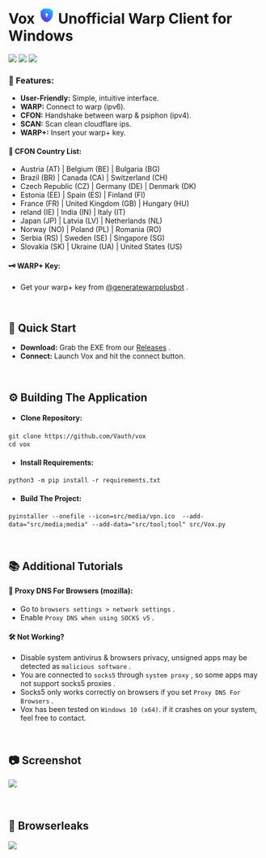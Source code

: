 <h1>Vox <a href="#Favicon"><img src="https://raw.githubusercontent.com/Vauth/vox/main/src/media/vpn.png" width="33px"></a> Unofficial Warp Client for Windows</h1>
<a href="https://www.virustotal.com/gui/url/2e623797af0a425434f475e861e50eb208128e2b681745ceecc3675cdf8e3c61"><img src="https://img.shields.io/badge/-VirusTotal-5238ff?style=flat&logo=virustotal&logoColor=white"></a>
<a href="https://github.com/Vauth/vox/actions"><img src="https://img.shields.io/badge/-Github%20Actions-5238ff?style=flat&logo=githubactions&logoColor=white"></a>
<a href="https://www.studytonight.com/post/x86-vs-x64-what-is-the-difference-between-x86-and-x64-architecture"><img src="https://img.shields.io/badge/-Windows%20x64-5238ff?style=flat&logo=windows&logoColor=white"></a>


### 🔎 Features:
- **User-Friendly:** Simple, intuitive interface.
- **WARP:** Connect to warp (ipv6).
- **CFON:** Handshake between warp & psiphon (ipv4).
- **SCAN:** Scan clean cloudflare ips.
- **WARP+:** Insert your warp+ key.

#### 🔗 CFON Country List:

- Austria (AT) | Belgium (BE) | Bulgaria (BG)
- Brazil (BR) | Canada (CA) | Switzerland (CH)
- Czech Republic (CZ) | Germany (DE) | Denmark (DK)
- Estonia (EE) | Spain (ES) | Finland (FI)
- France (FR) | United Kingdom (GB) | Hungary (HU)
- reland (IE) | India (IN) | Italy (IT)
- Japan (JP) | Latvia (LV) | Netherlands (NL)
- Norway (NO) | Poland (PL) | Romania (RO)
- Serbia (RS) | Sweden (SE) | Singapore (SG)
- Slovakia (SK) | Ukraine (UA) | United States (US)


#### 🗝 WARP+ Key:
- Get your warp+ key from [@generatewarpplusbot](https://t.me/generatewarpplusbot) .

</br>

## 🚀 Quick Start
- **Download:** Grab the EXE from our [Releases](https://github.com/Vauth/vox/releases) .
- **Connect:** Launch Vox and hit the connect button.

</br>

## ⚙️ Building The Application
- #### Clone Repository:
```shell
git clone https://github.com/Vauth/vox
cd vox
```

- #### Install Requirements:
```shell
python3 -m pip install -r requirements.txt
```

- #### Build The Project:
```shell
pyinstaller --onefile --icon=src/media/vpn.ico  --add-data="src/media;media" --add-data="src/tool;tool" src/Vox.py
```

</br>

## 📚 Additional Tutorials
#### 📌 Proxy DNS For Browsers (mozilla):
- Go to `browsers settings > network settings` .
- Enable `Proxy DNS when using SOCKS v5` .

#### 🛠 Not Working?
- Disable system antivirus & browsers privacy, unsigned apps may be detected as `malicious software` .
- You are connected to `socks5` through `system proxy` , so some apps may not support socks5 proxies .
- Socks5 only works correctly on browsers if you set `Proxy DNS For Browsers` .
- Vox has been tested on `Windows 10 (x64)`. if it crashes on your system, feel free to contact.

</br>

## 📷 Screenshot

<a href="#Screenshot"><img src="https://i.ibb.co/KmnfdCw/5975e06f697a.png" width="400px"></a>

</br>

## 🧪 Browserleaks

<a href="#LeaksTest"><img src="https://i.ibb.co/p4V4LM5/3811f9d9a92a.png" width="400px"></a>
